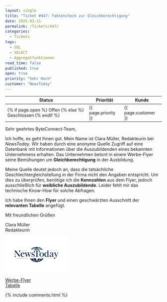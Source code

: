 ```yaml
---
layout: single
title: "Ticket #447: Faktencheck zur Gleichberechtigung"
date: 2025-03-11
permalink: /Tickets/447/
categories:
  - Tickets
tags:
  - SQL
  - SELECT
  - Aggregatfunktionen
read_time: false
published: true
open: true
priority: "Sehr Hoch"
customer: "NewsToday"
---
```


| Status | Priorität | Kunde |
|--------|----------|--------|
| {% if page.open %} Offen {% else %} Geschlossen {% endif %} | {{ page.priority }} | {{ page.customer }} |

Sehr geehrtes ByteConnect-Team,

Ich hoffe, es geht Ihnen gut. Mein Name ist Clara Müller, Redakteurin bei *NewsToday*. Wir haben durch eine anonyme Quelle Zugriff auf eine Datenbank mit Informationen über die Auszubildenden eines bekannten Unternehmens erhalten. Das Unternehmen betont in einem Werbe-Flyer seine Bemühungen um **Gleichberechtigung** in der Ausbildung.

Meine Quelle deutet jedoch an, dass die tatsächliche Geschlechtergleichstellung in der Firma nicht den Angaben entspricht. Um dies zu überprüfen, benötige ich die **Kennzahlen** aus dem Flyer, jedoch ausschließlich für **weibliche Auszubildende**. Leider fehlt mir das technische Know-How für solche Abfragen.

Ich habe Ihnen den **Flyer** und einen geschwärzten Ausschnitt der **relevanten Tabelle** angefügt.

Mit freundlichen Grüßen

Clara Müller  
Redakteurin  

<img src="/assets/images/NewsToday.png" width="200"/>


[Werbe-Flyer](/assets/images/Flyer.pdf)  
[Tabelle](/assets/images/Auszubildende.pdf)

{% include comments.html %}